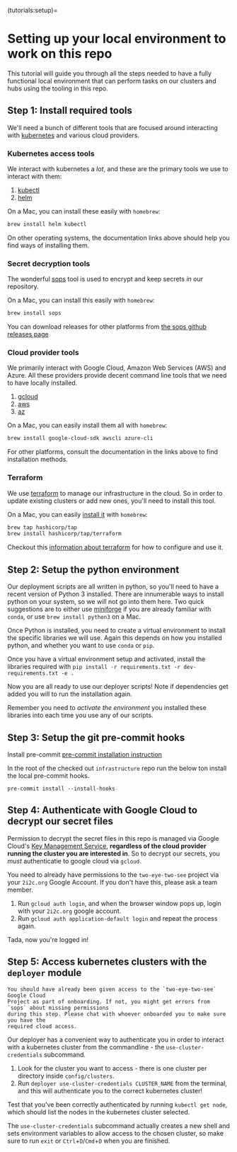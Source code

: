 (tutorials:setup)=
# Setting up your local environment to work on this repo

This tutorial will guide you through all the steps needed to have a fully
functional local environment that can perform tasks on our clusters and hubs
using the tooling in this repo.

## Step 1: Install required tools

We'll need a bunch of different tools that are focused around interacting
with [kubernetes](https://kubernetes.io) and various cloud providers.

### Kubernetes access tools

We interact with kubernetes a *lot*, and these are the primary tools we use
to interact with them:

1. [kubectl](https://kubernetes.io/docs/tasks/tools/install-kubectl/)
2. [helm](https://helm.sh/)

On a Mac, you can install these easily with `homebrew`:

```bash
brew install helm kubectl
```

On other operating systems, the documentation links above should help you find
ways of installing them.

### Secret decryption tools

The wonderful [sops](https://github.com/mozilla/sops/) tool is used to encrypt and
keep secrets *in* our repository.

On a Mac, you can install this easily with `homebrew`:

```bash
brew install sops
```

You can download releases for other platforms from [the sops github releases page](https://github.com/mozilla/sops/releases)

### Cloud provider tools

We primarily interact with Google Cloud, Amazon Web Services (AWS) and Azure.
All these providers provide decent command line tools that we need to have locally
installed.

1. [gcloud](https://cloud.google.com/sdk)
2. [aws](https://docs.aws.amazon.com/cli/latest/userguide/getting-started-install.html)
3. [az](https://docs.microsoft.com/en-us/cli/azure/install-azure-cli)

On a Mac, you can easily install them all with `homebrew`:

```bash
brew install google-cloud-sdk awscli azure-cli
```

For other platforms, consult the documentation in the links above to find
installation methods.

### Terraform

We use [terraform](https://www.terraform.io/) to manage our infrastructure in the cloud.
So in order to update existing clusters or add new ones, you'll need to install this tool.

On a Mac, you can easily [install it](https://learn.hashicorp.com/tutorials/terraform/install-cli#install-terraform) with `homebrew`:

```bash
brew tap hashicorp/tap
brew install hashicorp/tap/terraform
```

Checkout this [information about terraform](topic:terraform) for how to configure and use it.

## Step 2: Setup the python environment

Our deployment scripts are all written in python, so you'll need to have a recent
version of Python 3 installed. There are innumerable ways to install python on your
system, so we will not go into them here. Two quick suggestions are to either use
[miniforge](https://github.com/conda-forge/miniforge) if you are already familiar with
`conda`, or use `brew install python3` on a Mac.

Once Python is installed, you need to create a virtual environment to install the specific
libraries we will use. Again this depends on how you installed python, and whether you
want to use `conda` or `pip`.

Once you have a virtual environment setup and activated, install the libraries
required with `pip install -r requirements.txt -r dev-requirements.txt -e .`

Now you are all ready to use our deployer scripts! Note if dependencies get
added you will to run the installation again.

Remember you need to *activate the environment* you installed these libraries into each
time you use any of our scripts.

## Step 3: Setup the git pre-commit hooks

Install pre-commit [pre-commit installation instruction](https://pre-commit.com/#introduction)

In the root of the checked out `infrastructure` repo run the below ton install
the local pre-commit hooks.

```
pre-commit install --install-hooks
``` 

## Step 4: Authenticate with Google Cloud to decrypt our secret files

Permission to decrypt the secret files in this repo is managed via
Google Cloud's [Key Management Service](https://cloud.google.com/security-key-management),
**regardless of the cloud provider running the cluster you are interested in**.
So to decrypt our secrets, you *must* authenticatie to google cloud via `gcloud`.

You need to already have permissions to the `two-eye-two-see` project via
your `2i2c.org` Google Account. If you don't have this, please ask a team member.

1. Run `gcloud auth login`, and when the browser window pops up, login with
   your `2i2c.org` google account.
2. Run `gcloud auth application-default login` and repeat the process again.

Tada, now you're logged in!

## Step 5: Access kubernetes clusters with the `deployer` module

```{note}
You should have already been given access to the `two-eye-two-see` Google Cloud
Project as part of onboarding. If not, you might get errors from `sops` about missing permissions
during this step. Please chat with whoever onboarded you to make sure you have the
required cloud access.
```

Our deployer has a convenient way to authenticate you in order
to interact with a kubernetes cluster from the commandline - the `use-cluster-credentials`
subcommand.

1. Look for the cluster you want to access - there is one cluster per directory inside
   `config/clusters`.
2. Run `deployer use-cluster-credentials CLUSTER_NAME` from the terminal, and this will authenticate you
   to the correct kubernetes cluster!

Test that you've been correctly authenticated by running `kubectl get node`, which should list the nodes in the
kubernetes cluster selected.

The `use-cluster-credentials` subcommand actually creates a new shell and sets environment variables to allow access to the chosen cluster, so make sure to run `exit` or `Ctrl`+`D`/`Cmd`+`D` when you are finished.
